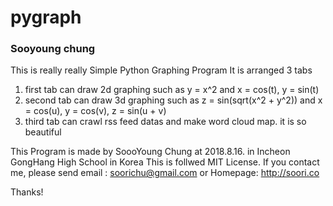 # pygraph
### Sooyoung chung

This is really really Simple Python Graphing Program
It is arranged 3 tabs

1. first tab can draw 2d graphing such as y = x^2 and x = cos(t), y = sin(t)
2. second tab can draw 3d graphing such as z = sin(sqrt(x^2 + y^2)) and x = cos(u), y = cos(v), z = sin(u + v)
3. third tab can crawl rss feed datas and make word cloud map. it is so beautiful

This Program is made by SoooYoung Chung at 2018.8.16. in Incheon GongHang High School in Korea
This is follwed MIT License.
If you contact me, please  send email : soorichu@gmail.com or Homepage: http://soori.co

Thanks!

